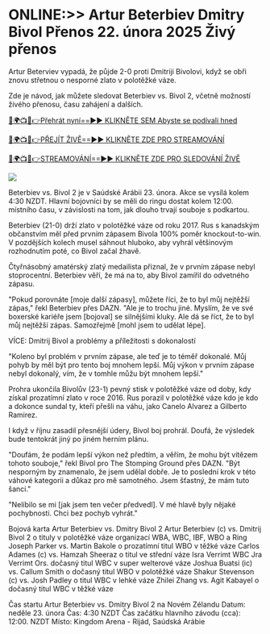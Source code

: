 # ONLINE:>> Artur Beterbiev Dmitry Bivol Přenos 22. února 2025 Živý přenos #

Artur Beterviev vypadá, že půjde 2-0 proti Dmitriji Bivolovi, když se obři znovu střetnou o nesporné zlato v polotěžké váze.

Zde je návod, jak můžete sledovat Beterbiev vs. Bivol 2, včetně možností živého přenosu, času zahájení a dalších.

[🔴🌍📺📱👉Přehrát nyní==►► KLIKNĚTE SEM Abyste se podívali hned](https://t.co/ek0bR5EwtU)

[🔴🌍📺📱👉PŘEJÍT ŽIVĚ==►► KLIKNĚTE ZDE PRO STREAMOVÁNÍ](https://t.co/ek0bR5EwtU)

[🔴🌍📺📱👉STREAMOVÁNÍ==►► KLIKNĚTE ZDE PRO SLEDOVÁNÍ ŽIVĚ](https://t.co/ek0bR5EwtU)

<a href="https://t.co/ek0bR5EwtU" rel="nofollow" data-target="animated-image.originalLink"><img src="https://camo.githubusercontent.com/1be82823e85778f8a57db5ea2a2e46822e8721e5be32dc31a466a7df3bb16d49/68747470733a2f2f636c6173736963616c7363686f6f6c6f6662616c6c65746c692e636f6d2f6e686b2f72676273727465672e676966" data-canonical-src="https://classicalschoolofballetli.com/nhk/rgbsrteg.gif" style="max-width: 100%; display: inline-block;" data-target="animated-image.originalImage"></a>

Beterbiev vs. Bivol 2 je v Saúdské Arábii 23. února. Akce se vysílá kolem 4:30 NZDT. Hlavní bojovníci by se měli do ringu dostat kolem 12:00. místního času, v závislosti na tom, jak dlouho trvají souboje s podkartou.

Beterbiev (21-0) drží zlato v polotěžké váze od roku 2017. Rus s kanadským občanstvím měl před prvním zápasem Bivola 100% poměr knockout-to-win. V pozdějších kolech musel sáhnout hluboko, aby vyhrál většinovým rozhodnutím poté, co Bivol začal žhavě.

Čtyřnásobný amatérský zlatý medailista přiznal, že v prvním zápase nebyl stoprocentní. Beterbiev věří, že má na to, aby Bivol zamířil do odvetného zápasu.

"Pokud porovnáte [moje další zápasy], můžete říci, že to byl můj nejtěžší zápas," řekl Beterbiev přes DAZN. "Ale je to trochu jiné. Myslím, že ve své boxerské kariéře jsem [bojoval] se silnějšími kluky. Ale dá se říct, že to byl můj nejtěžší zápas. Samozřejmě [mohl jsem to udělat lépe].

VÍCE: Dmitrij Bivol a problémy a příležitosti s dokonalostí

"Koleno byl problém v prvním zápase, ale teď je to téměř dokonalé. Můj pohyb by měl být pro tento boj mnohem lepší. Můj výkon v prvním zápase nebyl dokonalý, vím, že v tomhle můžu být mnohem lepší."

Prohra ukončila Bivolův (23-1) pevný stisk v polotěžké váze od doby, kdy získal prozatímní zlato v roce 2016. Rus porazil v polotěžké váze kdo je kdo a dokonce sundal ty, kteří přešli na váhu, jako Canelo Alvarez a Gilberto Ramirez.

I když v říjnu zasadil přesnější údery, Bivol boj prohrál. Doufá, že výsledek bude tentokrát jiný po jiném herním plánu.

"Doufám, že podám lepší výkon než předtím, a věřím, že mohu být vítězem tohoto souboje," řekl Bivol pro The Stomping Ground přes DAZN. "Být nesporným by znamenalo, že jsem udělal dobře. Je to poslední krok v této váhové kategorii a důkaz pro mě samotného. Jsem šťastný, že mám tuto šanci."

"Nelíbilo se mi [jak jsem ten večer předvedl]. V mé hlavě byly nějaké pochybnosti. Chci bez pochyb vyhrát."

Bojová karta Artur Beterbiev vs. Dmitry Bivol 2 Artur Beterbiev (c) vs. Dmitrij Bivol 2 o tituly v polotěžké váze organizací WBA, WBC, IBF, WBO a Ring Joseph Parker vs. Martin Bakole o prozatímní titul WBO v těžké váze Carlos Adames (c) vs. Hamzah Sheeraz o titul ve střední váze Isra Verrimt WBC Jra Verrimt Ors. dočasný titul WBC v super welterové váze Joshua Buatsi (ic) vs. Callum Smith o dočasný titul WBO v polotěžké váze Shakur Stevenson (c) vs. Josh Padley o titul WBC v lehké váze Zhilei Zhang vs. Agit Kabayel o dočasný titul WBC v těžké váze

Čas startu Artur Beterbiev vs. Dmitry Bivol 2 na Novém Zélandu Datum: neděle 23. února Čas: 4:30 NZDT Čas začátku hlavního závodu (cca): 12:00. NZDT Místo: Kingdom Arena - Rijád, Saúdská Arábie
